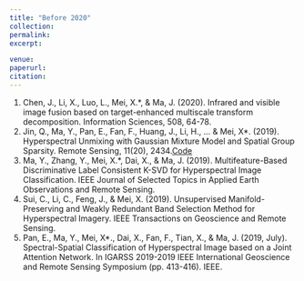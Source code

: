 ```yaml
---
title: "Before 2020"
collection:  
permalink:  
excerpt: 

venue: 
paperurl: 
citation: 
--- 
```


1. Chen, J., Li, X., Luo, L., Mei, X.*, & Ma, J. (2020). Infrared and visible image fusion based on target-enhanced multiscale transform decomposition. Information Sciences, 508, 64-78.
1. Jin, Q., Ma, Y., Pan, E., Fan, F., Huang, J., Li, H., … & Mei, X*. (2019). Hyperspectral Unmixing with Gaussian Mixture Model and Spatial Group Sparsity. Remote Sensing, 11(20), 2434.[Code](http://academicpages.github.io/files/paper2.pdf)
1. Ma, Y., Zhang, Y., Mei, X.*, Dai, X., & Ma, J. (2019). Multifeature-Based Discriminative Label Consistent K-SVD for Hyperspectral Image Classification. IEEE Journal of Selected Topics in Applied Earth Observations and Remote Sensing.
1. Sui, C., Li, C., Feng, J., & Mei, X. (2019). Unsupervised Manifold-Preserving and Weakly Redundant Band Selection Method for Hyperspectral Imagery. IEEE Transactions on Geoscience and Remote Sensing.
1. Pan, E., Ma, Y., Mei, X*., Dai, X., Fan, F., Tian, X., & Ma, J. (2019, July). Spectral-Spatial Classification of Hyperspectral Image based on a Joint Attention Network. In IGARSS 2019-2019 IEEE International Geoscience and Remote Sensing Symposium (pp. 413-416). IEEE.
